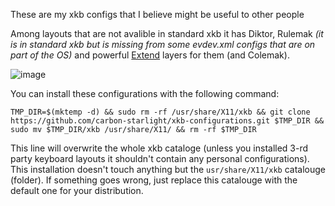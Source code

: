 These are my xkb configs that I believe might be useful to other people

Among layouts that are not avalible in standard xkb it has Diktor, Rulemak _(it is in standard xkb but is missing from some evdev.xml configs that are on part of the OS)_ and powerful [Extend](https://dreymar.colemak.org/layers-extend.html) layers for them (and Colemak).

![image](https://github.com/carbon-starlight/xkb-configurations/assets/145182032/6ce7556a-ff93-44c6-8720-bc7a41511a27)

You can install these configurations with the following command:

```
TMP_DIR=$(mktemp -d) && sudo rm -rf /usr/share/X11/xkb && git clone https://github.com/carbon-starlight/xkb-configurations.git $TMP_DIR && sudo mv $TMP_DIR/xkb /usr/share/X11/ && rm -rf $TMP_DIR
```

This line will overwrite the whole xkb cataloge (unless you installed 3-rd party keyboard layouts it shouldn't contain any personal configurations). This installation doesn't touch anything but the `usr/share/X11/xkb` catalouge (folder). If something goes wrong, just replace this catalouge with the default one for your distribution.
